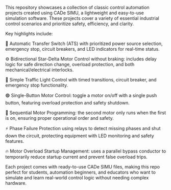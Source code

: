 This repository showcases a collection of classic control automation projects created using CADe SIMU, a lightweight and easy-to-use simulation software. These projects cover a variety of essential industrial control scenarios and prioritize safety, efficiency, and clarity.

Key highlights include:

🔄 Automatic Transfer Switch (ATS) with prioritized power source selection, emergency stop, circuit breakers, and LED indicators for real-time status.

⚙️ Bidirectional Star-Delta Motor Control without braking: includes delay logic for safe direction change, overload protection, and both mechanical/electrical interlocks.

🚦 Simple Traffic Light Control with timed transitions, circuit breaker, and emergency stop functionality.

🟢 Single-Button Motor Control: toggle a motor on/off with a single push button, featuring overload protection and safety shutdown.

🔁 Sequential Motor Programming: the second motor only runs when the first is on, ensuring proper operational order and safety.

⚡ Phase Failure Protection using relays to detect missing phases and shut down the circuit, protecting equipment with LED monitoring and safety features.

🔥 Motor Overload Startup Management: uses a parallel bypass conductor to temporarily reduce startup current and prevent false overload trips.

Each project comes with ready-to-use CADe SIMU files, making this repo perfect for students, automation beginners, and educators who want to simulate and learn real-world control logic without needing complex hardware.
